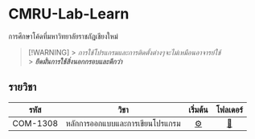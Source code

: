 # CMRU-Lab-Learn

การศึกษาโค้ดที่มหาวิทยาลัยราชภัฏเชียงใหม่

> [!WARNING] > _การใช้โปรแกรมและการติดตั้งต่างๆจะไม่เหมือนอาจารย์ใช้_<br> > **_ยึดมั่นการใช้สิ่งนอกกรอบและดีกว่า_**

## รายวิชา

|   รหัส   |              วิชา               |          เริ่มต้น          |     โฟลเดอร์      |
| :------: | :-----------------------------: | :------------------------: | :---------------: |
| COM-1308 | หลักการออกแบบและการเขียนโปรแกรม | [⚙️](./COM-1308/README.md) | [📁](./COM-1308/) |
